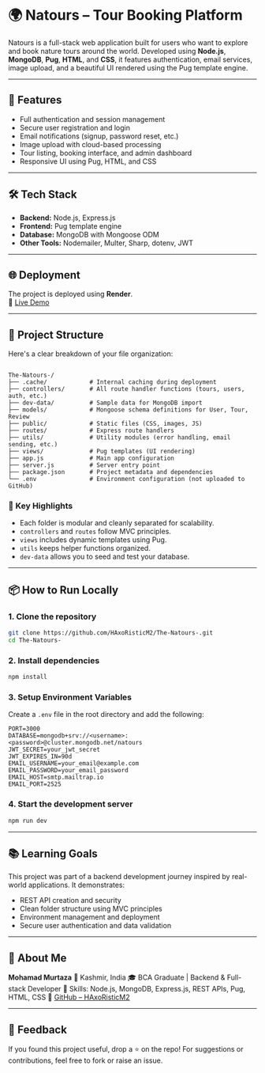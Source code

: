
# 🌍 Natours – Tour Booking Platform

Natours is a full-stack web application built for users who want to explore and book nature tours around the world. Developed using **Node.js**, **MongoDB**, **Pug**, **HTML**, and **CSS**, it features authentication, email services, image upload, and a beautiful UI rendered using the Pug template engine.

---

## 🚀 Features

- Full authentication and session management
- Secure user registration and login
- Email notifications (signup, password reset, etc.)
- Image upload with cloud-based processing
- Tour listing, booking interface, and admin dashboard
- Responsive UI using Pug, HTML, and CSS

---

## 🛠️ Tech Stack

- **Backend:** Node.js, Express.js
- **Frontend:** Pug template engine
- **Database:** MongoDB with Mongoose ODM
- **Other Tools:** Nodemailer, Multer, Sharp, dotenv, JWT

---

## 🌐 Deployment

The project is deployed using **Render**.  
🔗 [Live Demo](https://the-natours-theodore-62f5.onrender.com/) <!-- desktop view only -->

---

## 📁 Project Structure

Here's a clear breakdown of your file organization:

```

The-Natours-/
├── .cache/            # Internal caching during deployment
├── controllers/       # All route handler functions (tours, users, auth, etc.)
├── dev-data/          # Sample data for MongoDB import
├── models/            # Mongoose schema definitions for User, Tour, Review
├── public/            # Static files (CSS, images, JS)
├── routes/            # Express route handlers
├── utils/             # Utility modules (error handling, email sending, etc.)
├── views/             # Pug templates (UI rendering)
├── app.js             # Main app configuration
├── server.js          # Server entry point
├── package.json       # Project metadata and dependencies
└── .env               # Environment configuration (not uploaded to GitHub)

````

### 📌 Key Highlights

- Each folder is modular and cleanly separated for scalability.
- `controllers` and `routes` follow MVC principles.
- `views` includes dynamic templates using Pug.
- `utils` keeps helper functions organized.
- `dev-data` allows you to seed and test your database.

---

## 📦 How to Run Locally

### 1. Clone the repository

```bash
git clone https://github.com/HAxoRisticM2/The-Natours-.git
cd The-Natours-
````

### 2. Install dependencies

```bash
npm install
```

### 3. Setup Environment Variables

Create a `.env` file in the root directory and add the following:

```env
PORT=3000
DATABASE=mongodb+srv://<username>:<password>@cluster.mongodb.net/natours
JWT_SECRET=your_jwt_secret
JWT_EXPIRES_IN=90d
EMAIL_USERNAME=your_email@example.com
EMAIL_PASSWORD=your_email_password
EMAIL_HOST=smtp.mailtrap.io
EMAIL_PORT=2525
```

### 4. Start the development server

```bash
npm run dev
```

---

## 📚 Learning Goals

This project was part of a backend development journey inspired by real-world applications. It demonstrates:

* REST API creation and security
* Clean folder structure using MVC principles
* Environment management and deployment
* Secure user authentication and data validation

---

## 🙋 About Me

**Mohamad Murtaza**
📍 Kashmir, India
🎓 BCA Graduate | Backend & Full-stack Developer
🔧 Skills: Node.js, MongoDB, Express.js, REST APIs, Pug, HTML, CSS
🔗 [GitHub – HAxoRisticM2](https://github.com/HAxoRisticM2)

---

## 💬 Feedback

If you found this project useful, drop a ⭐ on the repo!
For suggestions or contributions, feel free to fork or raise an issue.

````
